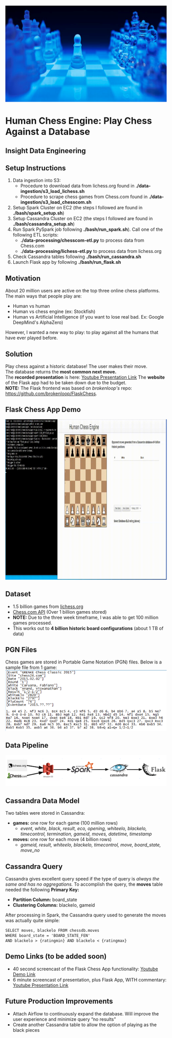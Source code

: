 <p align="center">
    <img src="images/chess-cover.PNG" width="800" height="300"/>
</p>

# Human Chess Engine: Play Chess Against a Database
## Insight Data Engineering

## Setup Instructions
1. Data ingestion into S3:
    + Procedure to download data from lichess.org found in **./data-ingestion/s3_load_lichess.sh**
    + Procedure to scrape chess games from Chess.com found in **./data-ingestion/s3_load_chesscom.sh**
2. Setup Spark Cluster on EC2 (the steps I followed are found in  **./bash/spark_setup.sh**)
3. Setup Cassandra Cluster on EC2 (the steps I followed are found in  **./bash/cassandra_setup.sh**)
4. Run Spark PySpark job following **./bash/run_spark.sh**). Call one of the following ETL scripts:
    +  **./data-processing/chesscom-etl.py** to process data from Chess.com
    +  **./data-processing/lichess-etl.py** to process data from lichess.org
5. Check Cassandra tables following **./bash/run_cassandra.sh**
6. Launch Flask app by following **./bash/run_flask.sh**

## Motivation
About 20 million users are active on the top three online chess platforms. The main ways that people play are:
- Human vs human
- Human vs chess engine (ex: Stockfish)
- Human vs Artificial Intelligence (if you want to lose real bad. Ex: Google DeepMind's AlphaZero)

However, I wanted a new way to play: to play against all the humans that have ever played before.

## Solution
Play chess against a historic database! The user makes their move.  
The database returns the **most common next move.**  
The **recorded presentation** is here: [Youtube Presentation Link](https://www.youtube.com/watch?v=t3KEKx6tMcY)
The **website** of the Flask app had to be taken down due to the budget.  
**NOTE:** The Flask frontend was based on *brokenloop's* repo: https://github.com/brokenloop/FlaskChess. 

## Flask Chess App Demo
<p align="center">
    <img src="images/chess-demo-final.gif" width="1000" height="500"/>
</p>

## Dataset
- 1.5 billion games from [lichess.org](https://database.lichess.org/)
- [Chess.com API](https://www.chess.com/news/view/published-data-api) (Over 1 billion games stored)  
- **NOTE:** Due to the three week timeframe, I was able to get 100 million games processed.
- This works out to **4 billion historic board configurations** (about 1 TB of data)

## PGN Files
Chess games are stored in Portable Game Notation (PGN) files. Below is a sample file from 1 game:
<img src="images/pgn-file.png">

## Data Pipeline
<img src="images/pipeline.PNG">

## Cassandra Data Model
Two tables were stored in Cassandra:
- **games:** one row for each game (100 million rows)
    + *event, white, black, result, eco, opening, whiteelo, blackelo, timecontrol, termination, gameid, moves, datetime, timestamp*
- **moves:** one row for each move (4 billion rows)
    + *gameid, result, whiteelo, blackelo, timecontrol, move, board_state, move_no*

## Cassandra Query
Cassandra gives excellent query speed if the type of query is *always the same and has no aggregations.*
To accomplish the query, the **moves** table needed the following **Primary Key:**
- **Partition Column:** board_state
- **Clustering Columns:** blackelo, gameid 

After processing in Spark, the Cassandra query used to generate the moves was actually quite simple:
```
SELECT moves, blackelo FROM chessdb.moves
WHERE board_state = 'BOARD_STATE_FEN' 
AND blackelo > {ratingmin} AND blackelo < {ratingmax}
```

## Demo Links (to be added soon)
- 40 second screencast of the Flask Chess App functionality: [Youtube Demo Link](https://www.youtube.com/watch?v=Wm0CyzB7CR4)
- 6 minute screencast of presentation, plus Flask App, WITH commentary: [Youtube Presentation Link](https://www.youtube.com/watch?v=t3KEKx6tMcY)

## Future Production Improvements
- Attach Airflow to continuously expand the database. Will improve the user experience and minimize query “no results”
- Create another Cassandra table to allow the option of playing as the black pieces